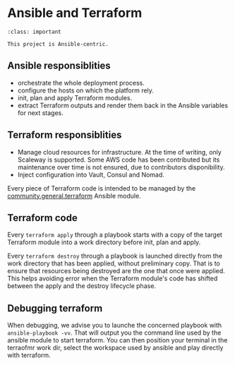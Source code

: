 # Ansible and Terraform

```{admonition} Important
:class: important

This project is Ansible-centric.
```


## Ansible responsiblities

* orchestrate the whole deployment process.
* configure the hosts on which the platform rely.
* init, plan and apply Terraform modules.
* extract Terraform outputs and render them back in the Ansible variables for next stages.

## Terraform responsiblities

* Manage cloud resources for infrastructure. At the time of writing, only Scaleway is supported. Some AWS
code has been contributed but its maintenance over time is not ensured, due to contributors
disponibility.
* Inject configuration into Vault, Consul and Nomad.

Every piece of Terraform code is intended to be managed by the 
[community.general.terraform](https://docs.ansible.com/ansible/latest/collections/community/general/terraform_module.html) 
Ansible module.

## Terraform code

Every `terraform apply` through a playbook starts with a copy of the target Terraform module into a 
work directory before init, plan and apply.

Every `terraform destroy` through a playbook is launched directly from the work directory that has been applied,
without preliminary copy. That is to ensure that resources being destroyed are the one that once were applied.
This helps avoiding error when the Terraform module's code has shifted between the apply and the destroy 
lifecycle phase.

## Debugging terraform

When debugging, we advise you to launche the concerned playbook with `ansible-playbook -vv`. That will output
you the command line used by the ansible module to start terraform. You can then position your terminal in
the terraofmr work dir, select the workspace used by ansible and play directly with terraform.
